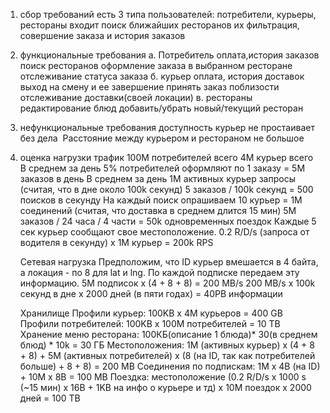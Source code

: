 1. сбор требований
есть 3 типа пользователей: потребители, курьеры, рестораны
входит поиск ближайших ресторанов их фильтрация, совершение заказа и история заказов

2. функциональные требования
а. Потребитель
    оплата,история заказов
    поиск ресторанов
    оформление заказа в выбранном ресторане 
    отслеживание статуса заказа
б. курьер
    оплата, история доставок
    выход на смену и ее завершение
    принять заказ поблизости
    отслеживание доставки(своей локации)
в. рестораны
    редактирование блюд
    добавить/убрать новый/текущий ресторан

3. нефункциональные требования
    доступность
    курьер не простаивает без дела 
    Расстояние между курьером и рестораном не большое
        
4. оценка нагрузки
    трафик
        100М потребителей всего
        4М курьер всего
        В среднем за день 5% потребителей оформляют по 1 заказу = 5М заказов в день
        В среднем за день 1М активных курьер
    запросы
        (считая, что в дне около 100k секунд) 5 заказов / 100k секунд = 500 поисков в секунду
        На каждый поиск опрашиваем 10 курьер = 1М соединений
        (считая, что доставка в среднем длится 15 мин) 5М заказов / 24 часа / 4 части = 50k одновременных поездок
        Каждые 5 сек курьер сообщают свое местоположение. 0.2 R/D/s (запроса от водителя в секунду) x 1M курьер = 200k RPS 

    Сетевая нагрузка
        Предположим, что ID курьер вмешается в 4 байта, а локация - по 8 для lat и lng. По каждой подписке передаем эту информацию. 5М подписок х (4 + 8 + 8) = 200 MB/s
        200 MB/s x 100k секунд в дне х 2000 дней (в пяти годах) = 40PB информации 

    Хранилище
        Профили курьер: 100KB x 4M курьеров = 400 GB 
        Профили потребителей: 100KB x 100M потребителей = 10 TB
        Хранение меню ресторана: 100КБ(описание 1 блюда)* 30(в среднем блюд) * 10k = 30 ГБ
        Местоположения: 1М (активных курьер) х (4 + 8 + 8) + 5М (активных потребителей) х (8 (на ID, так как потребителей больше) + 8 + 8) = 200 MB
        Соединения по подпискам: 1M x 4B (на ID) + 10M x 8B = 100 MB
        Поездка: местоположение (0.2 R/D/s x 1000 s (~15 мин) х 16B + 1KB на инфо о курьере и тд) x 10M поездок x 2000 дней = 100 ТB